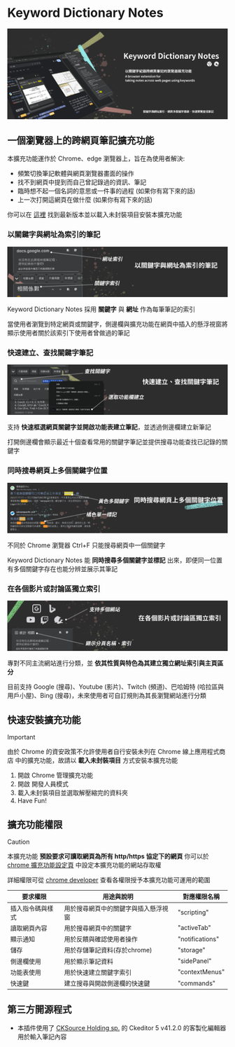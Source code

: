 # Keyword Dictionary Notes

![product-header](https://github.com/wantZzz/Keyword-Dictionary-Notes/blob/main/__assets__/readme-header.png)

## 一個瀏覽器上的跨網頁筆記擴充功能

本擴充功能運作於 Chrome、edge 瀏覽器上，旨在為使用者解決:

- 頻繁切換筆記軟體與網頁瀏覽器畫面的操作
- 找不到網頁中提到而自己曾記錄過的資訊、筆記
- 臨時想不起一個名詞的意思或一件事的過程 (如果你有寫下來的話)
- 上一次打開這網頁在做什麼 (如果你有寫下來的話)

你可以在 [這裡](https://github.com/wantZzz/Keyword-Dictionary-Notes/releases/latest) 找到最新版本並以載入未封裝項目安裝本擴充功能

### 以關鍵字與網址為索引的筆記

![readme-content-1](https://github.com/wantZzz/Keyword-Dictionary-Notes/blob/main/__assets__/readme-content-1.png)

Keyword Dictionary Notes 採用 **關鍵字** 與 **網址** 作為每筆筆記的索引

當使用者瀏覽到特定網頁或關鍵字，側邊欄與擴充功能在網頁中插入的懸浮視窗將顯示使用者關於該索引下使用者曾做過的筆記

### 快速建立、查找關鍵字筆記

![readme-content-2](https://github.com/wantZzz/Keyword-Dictionary-Notes/blob/main/__assets__/readme-content-2.png)

支持 **快速框選網頁關鍵字並開啟功能表建立筆記**，並透過側邊欄建立新筆記

打開側邊欄會顯示最近十個查看常用的關鍵字筆記並提供搜尋功能查找已記錄的關鍵字

### 同時搜尋網頁上多個關鍵字位置

![readme-content-3](https://github.com/wantZzz/Keyword-Dictionary-Notes/blob/main/__assets__/readme-content-3.png)

不同於 Chrome 瀏覽器 Ctrl+F 只能搜尋網頁中一個關鍵字

Keyword Dictionary Notes 能 **同時搜尋多個關鍵字並標記** 出來，即便同一位置有多個關鍵字存在也能分辨並展示其筆記

### 在各個影片或討論區獨立索引

![readme-content-4](https://github.com/wantZzz/Keyword-Dictionary-Notes/blob/main/__assets__/readme-content-4.png)

專對不同主流網站進行分類，並 **依其性質與特色為其建立獨立網址索引與主頁區分**

目前支持 Google (搜尋)、Youtube (影片)、Twitch (頻道)、巴哈姆特 (哈拉區與用戶小屋)、Bing (搜尋)，未來使用者可自訂規則為其長瀏覽網站進行分類

## 快速安裝擴充功能

> [!IMPORTANT]
> 由於 Chrome 的資安政策不允許使用者自行安裝未列在 Chrome 線上應用程式商店 中的擴充功能，故請以 __載入未封裝項目__ 方式安裝本擴充功能

1. 開啟 Chrome 管理擴充功能
2. 開啟 開發人員模式
3. 載入未封裝項目並選取解壓縮完的資料夾
4. Have Fun!

## 擴充功能權限

> [!CAUTION]
> 本擴充功能 **預設要求可讀取網頁為所有 http/https 協定下的網頁** 
> 你可以於 [chrome 擴充功能設定頁](chrome://extensions/) 中設定本擴充功能的網站存取權

詳細權限可從 [chrome developer](https://developer.chrome.com/docs/extensions/reference/permissions-list) 查看各權限授予本擴充功能可運用的範圍

| 要求權限         | 用途與說明  			           | 對應權限名稱    |
| -------------- | --------------------------------- | ------------ |
| 插入指令碼與樣式  | 用於搜尋網頁中的關鍵字與插入懸浮視窗     | "scripting" |
| 讀取網頁內容     | 用於搜尋網頁中的關鍵字				  | "activeTab" |
| 顯示通知         | 用於反饋與確認使用者操作		       | "notifications" |
| 儲存            | 用於存儲筆記資料(存於chrome)	     | "storage" |
| 側邊欄使用       | 用於顯示筆記資料			        | "sidePanel" |
| 功能表使用       | 用於快速建立關鍵字索引			      | "contextMenus" |
| 快速鍵          | 建立搜尋與開啟側邊欄的快速鍵		      | "commands" |

## 第三方開源程式

- 本插件使用了 [CKSource Holding sp.](https://cksource.com/) 的 Ckeditor 5 v41.2.0 的客製化編輯器用於輸入筆記內容
